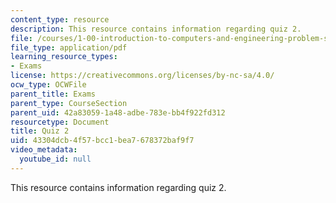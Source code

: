 ```yaml
---
content_type: resource
description: This resource contains information regarding quiz 2.
file: /courses/1-00-introduction-to-computers-and-engineering-problem-solving-spring-2012/43304dcb4f57bcc1bea7678372baf9f7_MIT1_00S12_Quiz_2_S12.pdf
file_type: application/pdf
learning_resource_types:
- Exams
license: https://creativecommons.org/licenses/by-nc-sa/4.0/
ocw_type: OCWFile
parent_title: Exams
parent_type: CourseSection
parent_uid: 42a83059-1a48-adbe-783e-bb4f922fd312
resourcetype: Document
title: Quiz 2
uid: 43304dcb-4f57-bcc1-bea7-678372baf9f7
video_metadata:
  youtube_id: null
---
```

This resource contains information regarding quiz 2.